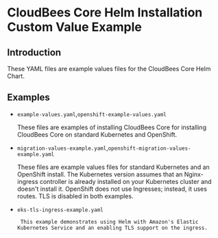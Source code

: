 # CloudBees Core Helm Installation Custom Value Example

## Introduction 
These YAML files are example values files for the CloudBees Core Helm Chart.

## Examples
* `example-values.yaml`,`openshift-example-values.yaml`
    
    These files are examples of installing CloudBees Core for installing CloudBees Core on standard Kubernetes and OpenShift.
- `migration-values-example.yaml`,`openshift-migration-values-example.yaml`

    These files are example values files for standard Kubernetes and an OpenShift install. 
    The Kubernetes version assumes that an Nginx-ingress controller is already installed on your Kubernetes cluster and doesn't install it.  OpenShift does not use Ingresses; instead,  it uses routes. 
    TLS is disabled in both examples.

- `eks-tls-ingress-example.yaml`
	
	   This example demonstrates using Helm with Amazon's Elastic Kubernetes Service and an enabling TLS support on the ingress.
	
